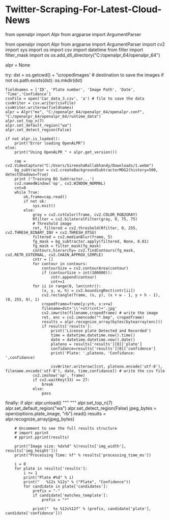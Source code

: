 # Twitter-Scraping-For-Latest-Cloud-News
from openalpr import Alpr
from argparse import ArgumentParser

from openalpr import Alpr
from argparse import ArgumentParser
import cv2
import sys
import os
import csv
import datetime
from filter import filter_mask
import os
os.add_dll_directory("C:/openalpr_64/openalpr_64")

alpr = None

try:
    dst = os.getcwd() + '\cropedImages'  # destination to save the images
    if not os.path.exists(dst):
        os.mkdir(dst)
        

    fieldnames = ['ID', 'Plate number', 'Image Path', 'Date', 'Time','Confidence']
    csvFile = open('Car_data_3.csv', 'a') # file to save the data
    csvWriter = csv.writer(csvFile)
    csvWriter.writerow(fieldnames)
    alpr = Alpr("mx", "C:/openalpr_64/openalpr_64/openalpr.conf", "C:/openalpr_64/openalpr_64/runtime_data")
    alpr.set_top_n(7)
    alpr.set_default_region("wa")
    alpr.set_detect_region(False)

    if not alpr.is_loaded():
        print("Error loading OpenALPR")
    else:
        print("Using OpenALPR " + alpr.get_version())

        cap = cv2.VideoCapture("C:/Users/SireeshaRallabhandy/Downloads/1.webm")
        bg_subtractor = cv2.createBackgroundSubtractorMOG2(history=500, detectShadows=True)
        print ('Training BG Subtractor...')
        cv2.namedWindow('op', cv2.WINDOW_NORMAL)
        cnt=0
        while True:
            ok,frame=cap.read()
            if not ok:
                sys.exit()
            else:
                gray = cv2.cvtColor(frame, cv2.COLOR_RGB2GRAY)
                Rfilter = cv2.bilateralFilter(gray, 9, 75, 75)
                # Threshold image
                ret, filtered = cv2.threshold(Rfilter, 0, 255, cv2.THRESH_BINARY_INV + cv2.THRESH_OTSU)
                filtered = cv2.medianBlur(frame, 5)
                fg_mask = bg_subtractor.apply(filtered, None, 0.01)
                fg_mask = filter_mask(fg_mask)
                contours,hierarchy= cv2.findContours(fg_mask, cv2.RETR_EXTERNAL, cv2.CHAIN_APPROX_SIMPLE)
                cntr = []
                for contour in contours:
                    contourSize = cv2.contourArea(contour)
                    if (contourSize > int(100000)):
                        cntr.append(contour)
                        cnt+=1
                for ii in range(0, len(cntr)):
                    (x, y, w, h) = cv2.boundingRect(cntr[ii])
                    cv2.rectangle(frame, (x, y), (x + w - 1, y + h - 1), (0, 255, 0), 1)
                    cropedframe=frame[y:y+h, x:x+w]
                    filename=dst+'\\'+str(cnt)+'.jpg'
                    cv2.imwrite(filename,cropedframe) # write the image
                    ret, enc = cv2.imencode("*.bmp", cropedframe)
                    results = alpr.recognize_array(bytes(bytearray(enc)))
                    if results['results']:
                        print('License plate Detected and Recorded')
                        time = datetime.datetime.now().time()
                        date = datetime.datetime.now().date()
                        plateno = results['results'][0]['plate']
                        confidance=results['results'][0]['confidence']
                        print('Plate: ',plateno, 'Confidance: ',confidance)
                       
                        csvWriter.writerow([cnt, plateno.encode('utf-8'), filename.encode('utf-8'), date, time,confidance]) # write the csv file
                cv2.imshow('op', frame)
                if cv2.waitKey(33) == 27:
                    break
                else:
                    pass
finally:
    if alpr:
        alpr.unload()
        """
"""
        alpr.set_top_n(7)
        alpr.set_default_region("wa")
        alpr.set_detect_region(False)
        jpeg_bytes = open(options.plate_image, "rb").read()
        results = alpr.recognize_array(jpeg_bytes)

        # Uncomment to see the full results structure
        # import pprint
        # pprint.pprint(results)

        print("Image size: %dx%d" %(results['img_width'], results['img_height']))
        print("Processing Time: %f" % results['processing_time_ms'])

        i = 0
        for plate in results['results']:
            i += 1
            print("Plate #%d" % i)
            print("   %12s %12s" % ("Plate", "Confidence"))
            for candidate in plate['candidates']:
                prefix = "-"
                if candidate['matches_template']:
                    prefix = "*"

                print("  %s %12s%12f" % (prefix, candidate['plate'], candidate['confidence']))


